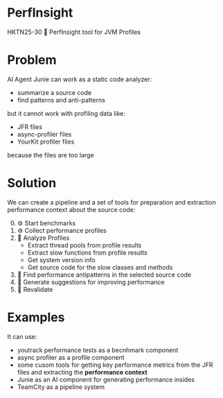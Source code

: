 # PerfInsight
HKTN25-30 🔬 PerfInsight tool for JVM Profiles

# Problem

AI Agent Junie can work as a static code analyzer:
- summarize a source code
- find patterns and anti-patterns

but it cannot work with profiling data like:
- JFR files
- async-profiler files
- YourKit profiler files

because the files are too large

# Solution

We can create a pipeline and a set of tools for preparation and extraction performance context about the source code:

0. ⚙️ Start benchmarks
1. ⚙️ Collect performance profiles
2. 🔬 Analyze Profiles
    * Extract thread pools from profile results
    * Extract slow functions from profile results
    * Get system version info
    * Get source code for the slow classes and methods
3. 🔮 Find performance antipatterns in the selected source code
4. 🔮 Generate suggestions for improving performance
5. 🔁 Revalidate

# Examples

It can use:

- youtrack performance tests as a becnhmark component
- async profiler as a profile component
- some cusom tools for getting key performance metrics from the JFR files and extracting the **performance context**
- Junie as an AI component for generating performance insides
- TeamCity as a pipeline system

